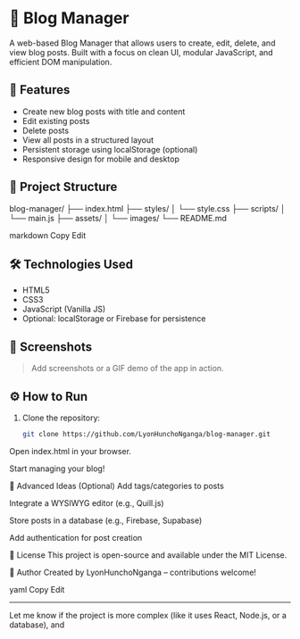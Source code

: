# 📝 Blog Manager

A web-based Blog Manager that allows users to create, edit, delete, and view blog posts. Built with a focus on clean UI, modular JavaScript, and efficient DOM manipulation.

## 🚀 Features

- Create new blog posts with title and content
- Edit existing posts
- Delete posts
- View all posts in a structured layout
- Persistent storage using localStorage (optional)
- Responsive design for mobile and desktop

## 📂 Project Structure

blog-manager/
├── index.html
├── styles/
│ └── style.css
├── scripts/
│ └── main.js
├── assets/
│ └── images/
└── README.md

markdown
Copy
Edit

## 🛠️ Technologies Used

- HTML5
- CSS3
- JavaScript (Vanilla JS)
- Optional: localStorage or Firebase for persistence

## 📸 Screenshots

> Add screenshots or a GIF demo of the app in action.

## ⚙️ How to Run

1. Clone the repository:
   ```bash
   git clone https://github.com/LyonHunchoNganga/blog-manager.git
Open index.html in your browser.

Start managing your blog!

🧪 Advanced Ideas (Optional)
Add tags/categories to posts

Integrate a WYSIWYG editor (e.g., Quill.js)

Store posts in a database (e.g., Firebase, Supabase)

Add authentication for post creation

📄 License
This project is open-source and available under the MIT License.

🙌 Author
Created by LyonHunchoNganga – contributions welcome!

yaml
Copy
Edit

---

Let me know if the project is more complex (like it uses React, Node.js, or a database), and